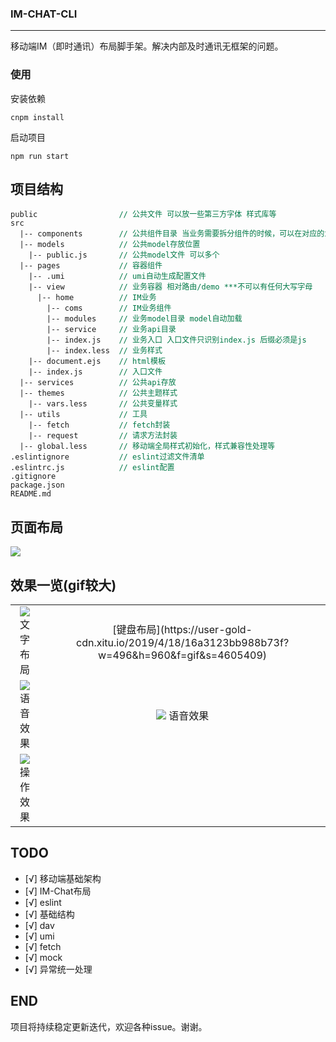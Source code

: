 ### IM-CHAT-CLI

---

移动端IM（即时通讯）布局脚手架。解决内部及时通讯无框架的问题。


### 使用
安装依赖

```
cnpm install
```
启动项目
```
npm run start
```

## 项目结构

<pre style="font-size: 12px">
public                  <span style="color: #007947">// 公共文件 可以放一些第三方字体 样式库等</span>
src
  |-- components        <span style="color: #007947">// 公共组件目录 当业务需要拆分组件的时候，可以在对应的业务文件夹下单独创建一个components文件夹</span>
  |-- models            <span style="color: #007947">// 公共model存放位置</span>
    |-- public.js       <span style="color: #007947">// 公共model文件 可以多个</span>
  |-- pages             <span style="color: #007947">// 容器组件</span>
    |-- .umi            <span style="color: #007947">// umi自动生成配置文件</span>
    |-- view            <span style="color: #007947">// 业务容器 相对路由/demo ***不可以有任何大写字母</span>
      |-- home          <span style="color: #007947">// IM业务</span>
        |-- coms        <span style="color: #007947">// IM业务组件</span>
        |-- modules     <span style="color: #007947">// 业务model目录 model自动加载</span>
        |-- service     <span style="color: #007947">// 业务api目录</span>
        |-- index.js    <span style="color: #007947">// 业务入口 入口文件只识别index.js 后缀必须是js</span>
        |-- index.less  <span style="color: #007947">// 业务样式</span>
    |-- document.ejs    <span style="color: #007947">// html模板</span>
    |-- index.js        <span style="color: #007947">// 入口文件</span>
  |-- services          <span style="color: #007947">// 公共api存放</span>
  |-- themes            <span style="color: #007947">// 公共主题样式</span>
    |-- vars.less       <span style="color: #007947">// 公共变量样式</span>
  |-- utils             <span style="color: #007947">// 工具</span>
    |-- fetch           <span style="color: #007947">// fetch封装</span>
    |-- request         <span style="color: #007947">// 请求方法封装</span>
  |-- global.less       <span style="color: #007947">// 移动端全局样式初始化，样式兼容性处理等</span>
.eslintignore           <span style="color: #007947">// eslint过滤文件清单</span>
.eslintrc.js            <span style="color: #007947">// eslint配置</span>
.gitignore
package.json  
README.md  
</pre>

## 页面布局

![](https://user-gold-cdn.xitu.io/2019/4/19/16a314d86c9c0256?w=764&h=925&f=png&s=37436)

## 效果一览(gif较大)

<table>
    <tr>
        <td>
            <center>
                <img src="https://user-gold-cdn.xitu.io/2019/4/18/16a3105dcd6bbe2d?w=496&h=960&f=gif&s=4500822"> 文字布局
            </center>
        </td>
        <td>
            <center>
                [键盘布局](https://user-gold-cdn.xitu.io/2019/4/18/16a3123bb988b73f?w=496&h=960&f=gif&s=4605409)
            </center>
        </td>
    </tr>
    <tr>
        <td>
            <center>
                <img src="https://user-gold-cdn.xitu.io/2019/4/18/16a3124c6a020762?w=496&h=960&f=gif&s=2531457"> 语音效果
            </center>
        </td>
        <td>
            <center>
                <img src="https://user-gold-cdn.xitu.io/2019/4/18/16a3125d932e72d1?w=496&h=960&f=gif&s=2431489"> 语音效果
            </center>
        </td>
    </tr>
    <tr>
        <td>
            <center>
                <img src="https://user-gold-cdn.xitu.io/2019/4/18/16a312736b4a4805?w=496&h=960&f=gif&s=5005924"> 操作效果
            </center>
        </td>
        <td>
            <center>
            </center>
        </td>
    </tr>
</table>

## TODO

- [√] 移动端基础架构
- [√] IM-Chat布局
- [√] eslint
- [√] 基础结构
- [√] dav
- [√] umi
- [√] fetch
- [√] mock
- [√] 异常统一处理

## END
  项目将持续稳定更新迭代，欢迎各种issue。谢谢。
